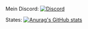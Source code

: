 Mein Discord:
[![Discord](https://img.shields.io/discord/1220730579977244673?style=for-the-badge&logo=discord&logoColor=blue&label=Discord-Support%20Server&labelColor=white&color=blue)](https://discord.gg/JVMRBNnChm)


States:
[![Anurag's GitHub stats](https://github-readme-stats.vercel.app/api?username=julianwe17)](https://github.com/anuraghazra/github-readme-stats)
